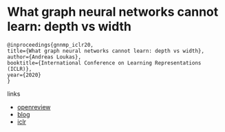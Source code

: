 # What graph neural networks cannot learn: depth vs width

```
@inproceedings{gnnmp_iclr20,
title={What graph neural networks cannot learn: depth vs width},
author={Andreas Loukas},
booktitle={International Conference on Learning Representations (ICLR)},
year={2020}
}
```

links
- [openreview](https://openreview.net/forum?id=B1l2bp4YwS)
- [blog](https://andreasloukas.blog/2019/12/27/what-gnn-can-and-cannot-learn/)
- [iclr](https://iclr.cc/virtual_2020/poster_B1l2bp4YwS.html)
